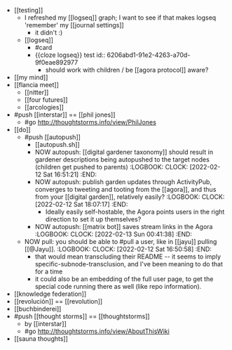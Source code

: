 - [[testing]]
	- I refreshed my [[logseq]] graph; I want to see if that makes logseq 'remember' my [[journal settings]]
		- it didn't :)
	- [[logseq]]
		- #card
		- {{cloze logseq}} test
		  id:: 6206abd1-91e2-4263-a70d-9f0eae892977
			- should work with children / be [[agora protocol]] aware?
- [[my mind]]
- [[flancia meet]]
	- [[nitter]]
	- [[four futures]]
	- [[arcologies]]
- #push [[interstar]] == [[phil jones]]
	- #go http://thoughtstorms.info/view/PhilJones
- [[do]]
	- #push [[autopush]]
		- [[autopush.sh]]
		- NOW autopush: [[digital gardener taxonomy]] should result in gardener descriptions being autopushed to the target nodes (children get pushed to parents)
		  :LOGBOOK:
		  CLOCK: [2022-02-12 Sat 16:51:21]
		  :END:
		- NOW autopush: publish garden updates through ActivityPub, converges to tweeting and tooting from the [[agora]], and thus from your [[digital garden]], relatively easily?
		  :LOGBOOK:
		  CLOCK: [2022-02-12 Sat 18:07:17]
		  :END:
			- Ideally easily self-hostable, the Agora points users in the right direction to set it up themselves?
		- NOW autopush: [[matrix bot]] saves stream links in the Agora
		  :LOGBOOK:
		  CLOCK: [2022-02-13 Sun 00:41:38]
		  :END:
	- NOW  pull: you should be able to #pull a user, like in [[jayu]] pulling [[@Jayu]]. 
	  :LOGBOOK:
	  CLOCK: [2022-02-12 Sat 16:50:58]
	  :END:
		- that would mean transcluding their README -- it seems to imply specific-subnode-transclusion, and I've been meaning to do that for a time
		- it could also be an embedding of the full user page, to get the special code running there as well (like repo information).
- [[knowledge federation]]
- [[revolución]] == [[revolution]]
- [[buchbinderei]]
- #push [[thought storms]] == [[thoughtstorms]]
	- by [[interstar]]
	- #go http://thoughtstorms.info/view/AboutThisWiki
- [[sauna thoughts]]
